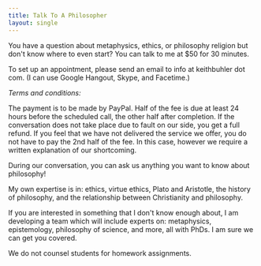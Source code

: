 ```yaml
---
title: Talk To A Philosopher
layout: single
---
```


You have a question about metaphysics, ethics, or philosophy religion but don't know where to even start?  You can talk to me at $50 for 30 minutes. 

To set up an appointment, please send an email to info at keithbuhler dot com. (I can use Google Hangout, Skype, and Facetime.)


*Terms and conditions:* 

The payment is to be made by PayPal. Half of the fee is due at least 24 hours before the scheduled call, the other half after completion. If the conversation does not take place due to fault on our side, you get a full refund. If you feel that we have not delivered the service we offer, you do not have to pay the 2nd half of the fee. In this case, however we require a written explanation of our shortcoming.

During our conversation, you can ask us anything you want to know about philosophy!

My own expertise is in: ethics, virtue ethics, Plato and Aristotle, the history of philosophy, and the relationship between Christianity and philosophy. 

If you are interested in something that I don't know enough about, I am developing a team which will include experts on: metaphysics, epistemology, philosophy of science, and more, all with PhDs. I am sure we can get you covered. 

We do not counsel students for homework assignments. 
